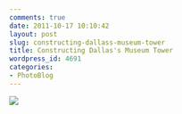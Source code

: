 ```yaml
---
comments: true
date: 2011-10-17 10:10:42
layout: post
slug: constructing-dallass-museum-tower
title: Constructing Dallas's Museum Tower
wordpress_id: 4691
categories:
- PhotoBlog
---
```


![](http://ryanfitzer.com/main/wp-content/uploads/2011/10/2011-08-12-at-20-15-40.jpg)
